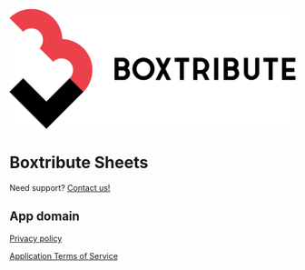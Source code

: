 ![logo](./boxtribute-logo.png)

# Boxtribute Sheets

Need support? [Contact us!](mailto:help@boxtribute.org)

## App domain

[Privacy policy](./privacy-policy.md)

[Application Terms of Service](https://docs.google.com/document/d/e/2PACX-1vR914bajEJk_LMiW816Il8RmOiGm5ur8traGmRvz10NULXaBADOyyQgLAy6BnxmEOydxs5mXHU-K-49/pub)
